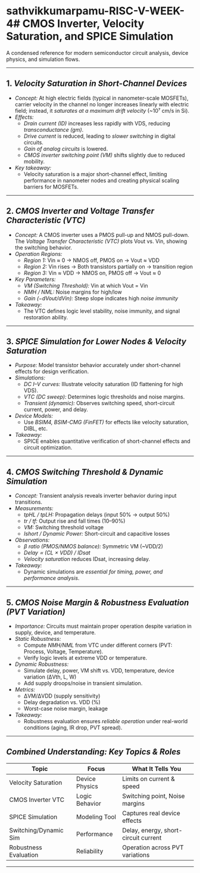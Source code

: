 # sathvikkumarpamu-RISC-V-WEEK-4# CMOS Inverter, Velocity Saturation, and SPICE Simulation  
A condensed reference for modern semiconductor circuit analysis, device physics, and simulation flows.

---

## 1. *Velocity Saturation in Short-Channel Devices*

- *Concept:* At high electric fields (typical in nanometer-scale MOSFETs), carrier velocity in the channel no longer increases linearly with electric field; instead, it *saturates at a maximum drift velocity* (~10⁷ cm/s in Si).
- *Effects:*  
  - *Drain current (ID)* increases less rapidly with VDS, reducing *transconductance (gm)*.
  - *Drive current* is reduced, leading to *slower switching* in digital circuits.
  - *Gain of analog circuits* is lowered.
  - *CMOS inverter switching point (VM)* shifts slightly due to reduced mobility.
- *Key takeaway:*  
  - Velocity saturation is a major short-channel effect, limiting performance in nanometer nodes and creating physical scaling barriers for MOSFETs.

---

## 2. *CMOS Inverter and Voltage Transfer Characteristic (VTC)*

- *Concept:* A CMOS inverter uses a PMOS pull-up and NMOS pull-down. The *Voltage Transfer Characteristic (VTC)* plots Vout vs. Vin, showing the switching behavior.
- *Operation Regions:*  
  - *Region 1:* Vin ≈ 0 → NMOS off, PMOS on → Vout ≈ VDD  
  - *Region 2:* Vin rises → Both transistors partially on → transition region  
  - *Region 3:* Vin ≈ VDD → NMOS on, PMOS off → Vout ≈ 0
- *Key Parameters:*  
  - *VM (Switching Threshold):* Vin at which Vout = Vin  
  - *NMH / NML:* Noise margins for high/low  
  - *Gain (−dVout/dVin):* Steep slope indicates high *noise immunity*
- *Takeaway:*  
  - The VTC defines logic level stability, noise immunity, and signal restoration ability.

---

## 3. *SPICE Simulation for Lower Nodes & Velocity Saturation*

- *Purpose:* Model transistor behavior accurately under short-channel effects for design verification.
- *Simulations:*  
  - *DC I–V curves:* Illustrate velocity saturation (ID flattening for high VDS).
  - *VTC (DC sweep):* Determines logic thresholds and noise margins.
  - *Transient (dynamic):* Observes switching speed, short-circuit current, power, and delay.
- *Device Models:*  
  - Use *BSIM4, BSIM-CMG (FinFET)* for effects like velocity saturation, DIBL, etc.
- *Takeaway:*  
  - SPICE enables quantitative verification of short-channel effects and circuit optimization.

---

## 4. *CMOS Switching Threshold & Dynamic Simulation*

- *Concept:* Transient analysis reveals inverter behavior during input transitions.
- *Measurements:*  
  - *tpHL / tpLH:* Propagation delays (input 50% → output 50%)
  - *tr / tf:* Output rise and fall times (10–90%)
  - *VM:* Switching threshold voltage
  - *Ishort / Dynamic Power:* Short-circuit and capacitive losses
- *Observations:*  
  - *β ratio (PMOS/NMOS balance):* Symmetric VM (~VDD/2)
  - *Delay ∝ (CL × VDD) / IDsat*
  - *Velocity saturation* reduces IDsat, increasing delay.
- *Takeaway:*  
  - Dynamic simulations are *essential for timing, power, and performance analysis*.

---

## 5. *CMOS Noise Margin & Robustness Evaluation (PVT Variation)*

- *Importance:* Circuits must maintain proper operation despite variation in supply, device, and temperature.
- *Static Robustness:*  
  - Compute *NMH/NML* from VTC under different corners (PVT: Process, Voltage, Temperature).
  - Verify logic levels at extreme VDD or temperature.
- *Dynamic Robustness:*  
  - Simulate delay, power, VM shift vs. VDD, temperature, device variation (ΔVth, L, W)
  - Add supply droops/noise in transient simulation.
- *Metrics:*  
  - ΔVM/ΔVDD (supply sensitivity)
  - Delay degradation vs. VDD (%)
  - Worst-case noise margin, leakage
- *Takeaway:*  
  - Robustness evaluation ensures *reliable operation* under real-world conditions (aging, IR drop, PVT spread).

---

## *Combined Understanding: Key Topics & Roles*

| Topic                  | Focus                  | What It Tells You                |
|------------------------|------------------------|-----------------------------------|
| Velocity Saturation    | Device Physics         | Limits on current & speed         |
| CMOS Inverter VTC      | Logic Behavior         | Switching point, Noise margins    |
| SPICE Simulation       | Modeling Tool          | Captures real device effects      |
| Switching/Dynamic Sim  | Performance            | Delay, energy, short-circuit current |
| Robustness Evaluation  | Reliability            | Operation across PVT variations   |

---
